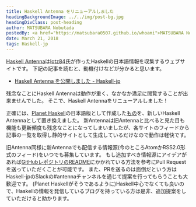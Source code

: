 ```yaml
---
title: Haskell Antenna をリニューアルしました
headingBackgroundImage: ../../img/post-bg.jpg
headingDivClass: post-heading
author: MATSUBARA Nobutada
postedBy: <a href="https://matsubara0507.github.io/whoami">MATSUBARA Nobutada(@matsubara0507)</a>
date: March 21, 2018
tags: Haskell-jp
---
```


[Haskell Antenna](https://haskell.jp/antenna/)は[lotz84](https://github.com/lotz84)氏が作ったHaskellの日本語情報を収集するウェブサイトです。
下記の記事を読むと、動機付けなどが分かると思います。

- [Haskell Antenna を公開しました - Haskell-jp](https://haskell.jp/blog/posts/2017/03-haskell-antenna.html)

残念なことにHaskell Antennaは動作が重く、なかなか満足に閲覧することが出来ませんでした。
そこで、Haskell Antennaをリニューアルしました！

正確には、[Planet Haskell](https://planet.haskell.org/)の日本語版として作成した[もの](https://github.com/matsubara0507/planet-haskell-jp-demo)を、新しいHaskell Antennaとして置き換えました。
新Antennaは旧Antennaと比べると見た目も機能も更新頻度も残念なことになってしまいましたが、各サイトのフィードから記事の一覧を取得し静的サイトとして生成しているだけなので動作は軽快です。

旧Antenna同様に新Antennaでも配信する情報源(今のところAtomかRSS2.0形式のフィード)をいつでも募集しています。
もし追加すべき情報源にアイデアがあれば[GitHubレポジトリのREADME](https://github.com/haskell-jp/antenna#サイトの追加方法)にかかれている方法を参考にPull Requestを送っていただくことが可能です。
また、PRを送るのは面倒だという方はHaskell-jpのSlackの#antennaチャンネルを通じて提案を行ってもらうことも大歓迎です。
(Planet Haskellがそうであるように)Haskell中心でなくても良いので、Haskellの情報を発信しているブログを持っている方は是非、追加提案をしていただけると助かります。
